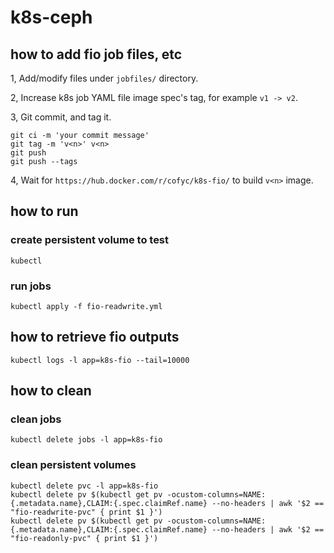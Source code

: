 # k8s-ceph

## how to add fio job files, etc

1, Add/modify files under `jobfiles/` directory.

2, Increase k8s job YAML file image spec's tag, for example `v1 -> v2`.

3, Git commit, and tag it.

```
git ci -m 'your commit message'
git tag -m 'v<n>' v<n>
git push
git push --tags
```

4, Wait for `https://hub.docker.com/r/cofyc/k8s-fio/` to build `v<n>` image.

## how to run

### create persistent volume to test

```
kubectl 
```

### run jobs

```
kubectl apply -f fio-readwrite.yml
```

## how to retrieve fio outputs

```
kubectl logs -l app=k8s-fio --tail=10000
```

## how to clean

### clean jobs

```
kubectl delete jobs -l app=k8s-fio
```

### clean persistent volumes

```
kubectl delete pvc -l app=k8s-fio
kubectl delete pv $(kubectl get pv -ocustom-columns=NAME:{.metadata.name},CLAIM:{.spec.claimRef.name} --no-headers | awk '$2 == "fio-readwrite-pvc" { print $1 }')
kubectl delete pv $(kubectl get pv -ocustom-columns=NAME:{.metadata.name},CLAIM:{.spec.claimRef.name} --no-headers | awk '$2 == "fio-readonly-pvc" { print $1 }')
```
